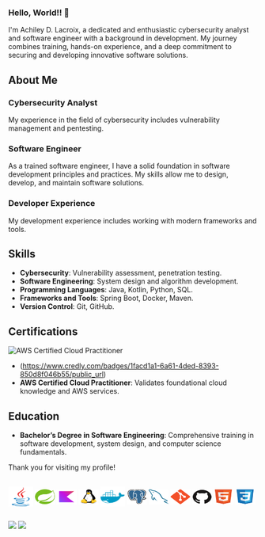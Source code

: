 ### Hello, World!! 👋

I'm Achiley D. Lacroix, a dedicated and enthusiastic cybersecurity analyst and software engineer with a background in development. My journey combines training, hands-on experience, and a deep commitment to securing and developing innovative software solutions.

## About Me

### Cybersecurity Analyst
My experience in the field of cybersecurity includes vulnerability management and pentesting.

### Software Engineer
As a trained software engineer, I have a solid foundation in software development principles and practices. My skills allow me to design, develop, and maintain software solutions.

### Developer Experience
My development experience includes working with modern frameworks and tools.

## Skills

- **Cybersecurity**: Vulnerability assessment, penetration testing.
- **Software Engineering**: System design and algorithm development.
- **Programming Languages**: Java, Kotlin, Python, SQL.
- **Frameworks and Tools**: Spring Boot, Docker, Maven.
- **Version Control**: Git, GitHub.

## Certifications

![AWS Certified Cloud Practitioner](https://images.credly.com/size/340x340/images/00634f82-b07f-4bbd-a6bb-53de397fc3a6/image.png)
- (https://www.credly.com/badges/1facd1a1-6a61-4ded-8393-850d8f046b55/public_url)
- **AWS Certified Cloud Practitioner**: Validates foundational cloud knowledge and AWS services.
  
## Education

- **Bachelor’s Degree in Software Engineering**: Comprehensive training in software development, system design, and computer science fundamentals.


Thank you for visiting my profile!


<div style="display: inline_block"><br>
  <img align="center" alt="Ach-Java" height="40" width="50" src="https://raw.githubusercontent.com/devicons/devicon/master/icons/java/java-original.svg">
  <img align="center" alt="Ach-Spring" height="30" width="40" src="https://raw.githubusercontent.com/devicons/devicon/master/icons/spring/spring-original.svg">
  <img align="center" alt="Ach-Kotlin" height="30" width="40" src="https://raw.githubusercontent.com/devicons/devicon/master/icons/kotlin/kotlin-original.svg">
 <img align="center" alt="Ach-Linux" height="30" width="40" src="https://raw.githubusercontent.com/devicons/devicon/master/icons/linux/linux-original.svg">
  <img align="center" alt="Ach-Docker" height="40" width="50" src="https://raw.githubusercontent.com/devicons/devicon/master/icons/docker/docker-plain.svg">
  <img align="center" alt="Ach-Postgres" height="30" width="40" src="https://raw.githubusercontent.com/devicons/devicon/master/icons/postgresql/postgresql-original.svg">
  <img align="center" alt="Ach-Mysql" height="30" width="40" src="https://raw.githubusercontent.com/devicons/devicon/master/icons/mysql/mysql-original.svg">
  <img align="center" alt="Ach-Git" height="30" width="40" src="https://raw.githubusercontent.com/devicons/devicon/master/icons/git/git-original.svg">
  <img align="center" alt="Ach-Git" height="30" width="40" src="https://raw.githubusercontent.com/devicons/devicon/master/icons/github/github-original.svg">
  <img align="center" alt="Ach-HTML" height="30" width="40" src="https://raw.githubusercontent.com/devicons/devicon/master/icons/html5/html5-original.svg">
  <img align="center" alt="Ach-CSS" height="30" width="40" src="https://raw.githubusercontent.com/devicons/devicon/master/icons/css3/css3-original.svg">
</div>
  
  ##
 
<div> 
  <a href = "mailto:ach.dlacroix@gmail.com"><img src="https://img.shields.io/badge/-Gmail-%23333?style=for-the-badge&logo=gmail&logoColor=white" target="_blank"></a>
  <a href="https://www.linkedin.com/in/achiley-dlacroix/" target="_blank"><img src="https://img.shields.io/badge/-LinkedIn-%230077B5?style=for-the-badge&logo=linkedin&logoColor=white" target="_blank"></a> 
 
  <!--![Snake animation](https://github.com/achileyd/achileyd/blob/output/github-contribution-grid-snake.svg)-->
 
</div>

